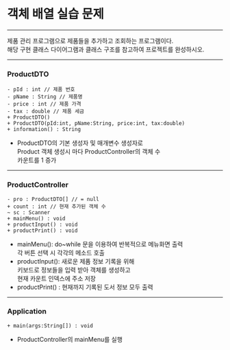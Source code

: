 # 객체 배열 실습 문제

---

제품 관리 프로그램으로 제품들을 추가하고 조회하는 프로그램이다. <br>
해당 구현 클래스 다이어그램과 클래스 구조를 참고하여 프로젝트를 완성하시오.<br>

---

### ProductDTO
    - pId : int // 제품 번호
    - pName : String // 제품명
    - price : int // 제품 가격
    - tax : double // 제품 세금
    + ProductDTO()
    + ProductDTO(pId:int, pName:String, price:int, tax:double)
    + information() : String

+ ProductDTO의 기본 생성자 및 매개변수 생성자로<br>
Product 객체 생성시 마다 ProductController의 객체 수 <br>
카운트를 1 증가

---

### ProductController
    - pro : ProductDTO[] // = null
    + count : int // 현재 추가된 객체 수
    ~ sc : Scanner
    + mainMenu() : void
    + productInput() : void
    + productPrint() : void

+ mainMenu(): do~while 문을 이용하여 반복적으로 메뉴화면 출력<br>
각 버튼 선택 시 각각의 메소드 호출<br>
+ productInput(): 새로운 제품 정보 기록을 위해<br>
키보드로 정보들을 입력 받아 객체를 생성하고<br>
현재 카운트 인덱스에 주소 저장<br>
+ productPrint() : 현재까지 기록된 도서 정보 모두 출력

---

### Application
    + main(args:String[]) : void
+ ProductController의 mainMenu를 실행




